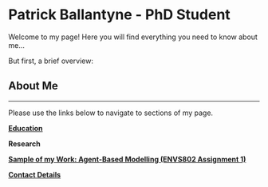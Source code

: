 # Patrick Ballantyne - PhD Student


Welcome to my page! Here you will find everything you need to know about me... 

But first, a brief overview:

## About Me




--- 
Please use the links below to navigate to sections of my page.

**[Education](Education.md)**

**Research**

**[Sample of my Work: Agent-Based Modelling (ENVS802 Assignment 1)](AssignmentPortfolio.md)**

**[Contact Details](ContactDetails.md)**

